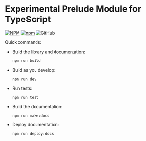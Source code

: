 # Experimental Prelude Module for TypeScript

[![NPM](https://img.shields.io/npm/v/@telostat/prelude.svg)](https://www.npmjs.com/package/@telostat/prelude)
[![npm](https://img.shields.io/npm/dm/@telostat/prelude.svg)](https://www.npmjs.com/package/@telostat/prelude)
![GitHub](https://img.shields.io/github/license/telostat/typescript-prelude)

Quick commands:

- Build the library and documentation:

  ```sh
  npm run build
  ```

- Build as you develop:

  ```sh
  npm run dev
  ```

- Run tests:

  ```sh
  npm run test
  ```

- Build the documentation:

  ```sh
  npm run make:docs
  ```

- Deploy documentation:

  ```sh
  npm run deploy:docs
  ```
